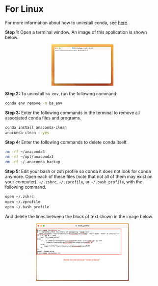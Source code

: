 # For Linux

For more information about how to uninstall conda, see [here](https://docs.anaconda.com/free/anaconda/install/uninstall/).

**Step 1:**
Open a terminal window. An image of this application is shown below.
<p align="center">
    <img src="../../figures/mac_terminal.png" alt="mac_terminal" title="mac_terminal" style="width:40%">
</p>

**Step 2:**
To uninstall `ba_env`, run the following command:
```zsh
conda env remove -n ba_env
```

**Step 3:**
Enter the following commands in the terminal to remove all associated conda files and programs.
```zsh
conda install anaconda-clean
anaconda-clean --yes
```

**Step 4:**
Enter the following commands to delete conda itself.
```zsh
rm -rf ~/anaconda3
rm -rf ~/opt/anaconda3
rm -rf ~/.anaconda_backup
```
**Step 5:**
Edit your bash or zsh profile so conda it does not look for conda anymore.
Open each of these files (note that not all of them may exist on your computer), `~/.zshrc`, `~/.zprofile`, or `~/.bash_profile`, with the following command.
```zsh
open ~/.zshrc
open ~/.zprofile
open ~/.bash_profile
```
And delete the lines between the block of text shown in the image below.
<p align="center">
    <img src="../../figures/mac_conda_uninstall_profile.png" alt="mac_conda_uninstall_profile" title="mac_conda_uninstall_profile" style="width:60%">
</p>
